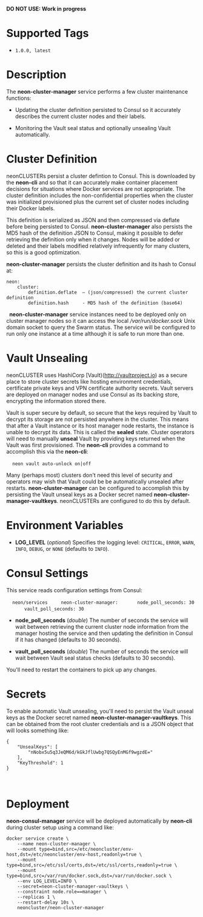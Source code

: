 **DO NOT USE: Work in progress**

# Supported Tags

* `1.0.0, latest`

# Description

The **neon-cluster-manager** service performs a few cluster maintenance functions:

* Updating the cluster definition persisted to Consul so it accurately describes the current cluster nodes and their labels.

* Monitoring the Vault seal status and optionally unsealing Vault automatically.

# Cluster Definition

neonCLUSTERs persist a cluster defintion to Consul.  This is downloaded by the **neon-cli** and so that it can accurately make container placement decisions for situations where Docker services are not appropriate.  The cluster definition includes the non-confidential properties when the cluster was initialized provisioned plus the current set of cluster nodes including their Docker labels.

This definition is serialized as JSON and then compressed via deflate before being persisted to Consul.  **neon-cluster-manager** also persists the MD5 hash of the definition JSON to Consul, making it possible to defer retrieving the definition only when it changes.  Nodes will be added or deleted and their labels modified relatively infrequently for many clusters, so this is a good optimization.

**neon-cluster-manager** persists the cluster definition and its hash to Consul at:
````
neon:
    cluster:
        definition.deflate  – (json/compressed) the current cluster definition
        definition.hash     - MD5 hash of the definition (base64)
````
&nbsp;
**neon-cluster-manager** service instances need to be deployed only on cluster manager nodes so it can access the local */var/run/docker.sock* Unix domain socket to query the Swarm status.  The service will be configured to run only one instance at a time although it is safe to run more than one.

# Vault Unsealing

neonCLUSTER uses HashiCorp [Vault)(http://vaultproject.io) as a secure place to store cluster secrets like hosting environment credentials, certificate private keys and VPN certificate authority secrets.  Vault servers are deployed on manager nodes and use Consul as its backing store, encrypting the information stored there.

Vault is super secure by default, so secure that the keys required by Vault to decrypt its storage are not persisted anywhere in the cluster.  This means that after a Vault instance or its host manager node restarts, the instance is unable to decrypt its data.  This is called the **sealed** state.  Cluster operators will need to manually **unseal** Vault by providing keys returned when the Vault was first provisioned.  The **neon-cli** provides a command to accomplish this via the **neon-cli**:

&nbsp;&nbsp;&nbsp;&nbsp;`neon vault auto-unlock on|off`

Many (perhaps most) clusters don't need this level of security and operators may wish that Vault could be be automatically unsealed after restarts.  **neon-cluster-manager** can be configured to accomplish this by persisting the Vault unseal keys as a Docker secret named **neon-cluster-manager-vaultkeys**.  neonCLUSTERs are configured to do this by default.

# Environment Variables

* **LOG_LEVEL** (*optional*) Specifies the logging level: `CRITICAL`, `ERROR`, `WARN`, `INFO`, `DEBUG`, or `NONE` (defaults to `INFO`).

# Consul Settings

This service reads configuration settings from Consul:

&nbsp;&nbsp;&nbsp;&nbsp;`neon/services`
&nbsp;&nbsp;&nbsp;&nbsp;&nbsp;&nbsp;&nbsp;&nbsp;`neon-cluster-manager:`
&nbsp;&nbsp;&nbsp;&nbsp;&nbsp;&nbsp;&nbsp;&nbsp;&nbsp;&nbsp;&nbsp;&nbsp;`node_poll_seconds: 30`
&nbsp;&nbsp;&nbsp;&nbsp;&nbsp;&nbsp;&nbsp;&nbsp;&nbsp;&nbsp;&nbsp;&nbsp;`vault_poll_seconds: 30`

* **node_poll_seconds** (*double*) The number of seconds the service will wait between retrieving the current cluster node information from the manager hosting the service and then updating the definition in Consul if it has changed (defaults to 30 seconds).

* **vault_poll_seconds** (*double*) The number of seconds the service will wait between Vault seal status checks (defaults to 30 seconds).

You'll need to restart the containers to pick up any changes.

# Secrets

To enable automatic Vault unsealing, you'll need to persist the Vault unseal keys as the Docker secret named **neon-cluster-manager-vaultkeys**.  This can be obtained from the root cluster credentials and is a JSON object that will looks something like:

````
{
    "UnsealKeys": [
        "nNobx5u5q3JeQM6d/kGkJflUwbg7QSQyEnMGf9wgzdE="
    ],
    "KeyThreshold": 1
}
````
&nbsp;

# Deployment

**neon-consul-manager** service will be deployed automatically by **neon-cli** during cluster setup using a command like:

````
docker service create \
    --name neon-cluster-manager \
    --mount type=bind,src=/etc/neoncluster/env-host,dst=/etc/neoncluster/env-host,readonly=true \
    --mount type=bind,src=/etc/ssl/certs,dst=/etc/ssl/certs,readonly=true \
    --mount type=bind,src=/var/run/docker.sock,dst=/var/run/docker.sock \
    --env LOG_LEVEL=INFO \
    --secret=neon-cluster-manager-vaultkeys \
    --constraint node.role==manager \
    --replicas 1 \
    --restart-delay 10s \
    neoncluster/neon-cluster-manager
````
